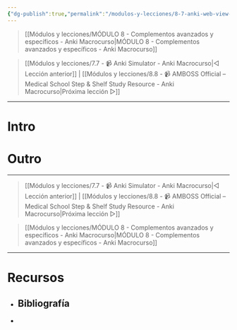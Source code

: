 ```yaml
---
{"dg-publish":true,"permalink":"/modulos-y-lecciones/8-7-anki-web-view-inspector-anki-macrocurso/","noteIcon":""}
---
```



> [[Módulos y lecciones/MÓDULO 8 - Complementos avanzados y específicos - Anki Macrocurso\|MÓDULO 8 - Complementos avanzados y específicos - Anki Macrocurso]]

> [[Módulos y lecciones/7.7 - 📹 Anki Simulator - Anki Macrocurso\|◁ Lección anterior]] | [[Módulos y lecciones/8.8 - 📹 AMBOSS Official – Medical School Step & Shelf Study Resource - Anki Macrocurso\|Próxima lección ▷]]

---

# Intro


# 


# Outro

---

> [[Módulos y lecciones/7.7 - 📹 Anki Simulator - Anki Macrocurso\|◁ Lección anterior]] | [[Módulos y lecciones/8.8 - 📹 AMBOSS Official – Medical School Step & Shelf Study Resource - Anki Macrocurso\|Próxima lección ▷]]

> [[Módulos y lecciones/MÓDULO 8 - Complementos avanzados y específicos - Anki Macrocurso\|MÓDULO 8 - Complementos avanzados y específicos - Anki Macrocurso]]

---


# Recursos
- Bibliografía
	- 
- 